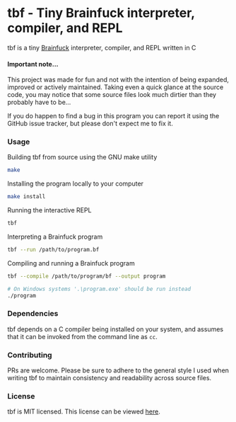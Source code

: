 # tbf - Tiny Brainfuck interpreter, compiler, and REPL

tbf is a tiny [Brainfuck](https://esolangs.org/wiki/Brainfuck) interpreter, compiler, and REPL written in C

#### Important note...

This project was made for fun and not with the intention of being expanded, improved or actively maintained. Taking even a quick glance at the source code, you may notice that some source files look much dirtier than they probably have to be...

If you do happen to find a bug in this program you can report it using the GitHub issue tracker, but please don't expect me to fix it.

### Usage

Building tbf from source using the GNU make utility

```bash
make
```

Installing the program locally to your computer

```bash
make install
```

Running the interactive REPL

```bash
tbf
```

Interpreting a Brainfuck program

```bash
tbf --run /path/to/program.bf
```

Compiling and running a Brainfuck program

```bash
tbf --compile /path/to/program/bf --output program

# On Windows systems '.\program.exe' should be run instead
./program
```

### Dependencies

tbf depends on a C compiler being installed on your system, and assumes that it can be invoked from the command line as `cc`.

### Contributing

PRs are welcome. Please be sure to adhere to the general style I used when writing tbf to maintain consistency and readability across source files.

### License

tbf is MIT licensed. This license can be viewed [here](LICENSE).